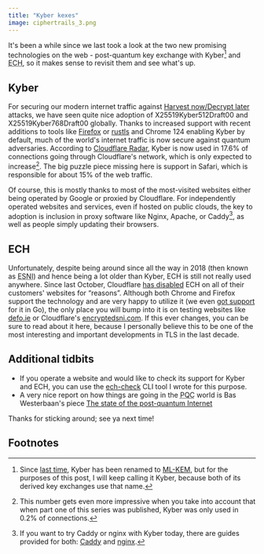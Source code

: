 ```yaml
---
title: "Kyber kexes"
image: ciphertrails_3.png
---
```


It's been a while since we last took a look at the two new promising technologies on the web - post-quantum key exchange with Kyber[^1] and <abbr title="Encrypted Client Hello">ECH</abbr>, so it makes sense to revisit them and see what's up.

## Kyber

For securing our modern internet traffic against [Harvest now/Decrypt later](https://en.wikipedia.org/wiki/Harvest_now,_decrypt_later) attacks, we have seen quite nice adoption of X25519Kyber512Draft00 and X25519Kyber768Draft00 globally. Thanks to increased support with recent additions to tools like [Firefox](https://x.com/bwesterb/status/1748017372764475519) or [rustls](https://docs.rs/rustls-post-quantum/latest/rustls_post_quantum/) and Chrome 124 enabling Kyber by default, much of the world's internet traffic is now secure against quantum adversaries. According to [Cloudflare Radar](https://radar.cloudflare.com/adoption-and-usage?dateRange=52w), Kyber is now used in 17.6% of connections going through Cloudflare's network, which is only expected to increase[^2]. The big puzzle piece missing here is support in Safari, which is responsible for about 15% of the web traffic.

Of course, this is mostly thanks to most of the most-visited websites either being operated by Google or proxied by Cloudflare. For independently operated websites and services, even if hosted on public clouds, the key to adoption is inclusion in proxy software like Nginx, Apache, or Caddy[^3], as well as people simply updating their browsers.

## ECH

Unfortunately, despite being around since all the way in 2018 (then known as <abbr title="Encrypted server name indication">ESNI</abbr>) and hence being a lot older than Kyber, ECH is still not really used anywhere. Since last October, Cloudflare [has disabled](/cloudflare-disabled-ech/) ECH on all of their customers' websites for “reasons”. Although both Chrome and Firefox support the technology and are very happy to utilize it (we even [got support](https://github.com/golang/go/issues/63369) for it in Go), the only place you will bump into it is on testing websites like [defo.ie](https://defo.ie/ech-check.php) or Cloudflare's [encryptedsni.com](https://encryptedsni.com). If this ever changes, you can be sure to read about it here, because I personally believe this to be one of the most interesting and important developments in TLS in the last decade.

## Additional tidbits

- If you operate a website and would like to check its support for Kyber and ECH, you can use the [ech-check](https://github.com/filiptronicek/ech-check) CLI tool I wrote for this purpose.
- A very nice report on how things are going in the <abbr title="Post-quantum cryptography">PQC</abbr> world is Bas Westerbaan's piece [The state of the post-quantum Internet](https://blog.cloudflare.com/pq-2024)

Thanks for sticking around; see ya next time!

## Footnotes

[^1]: Since [last time](/hello-internet), Kyber has been renamed to [ML-KEM](https://csrc.nist.gov/pubs/fips/203/ipd), but for the purposes of this post, I will keep calling it Kyber, because both of its derived key exchanges use that name.
[^2]: This number gets even more impressive when you take into account that when part one of this series was published, Kyber was only used in 0.2% of connections.
[^3]: If you want to try Caddy or nginx with Kyber today, there are guides provided for both: [Caddy](https://gist.github.com/bwesterb/2f7bfa7ae689de0d242b56ea3ecac424) and [nginx](https://blog.centminmod.com/2023/10/03/2860/how-to-enable-cloudflare-post-quantum-x25519kyber768-key-exchange-support-in-centmin-mod-nginx/).
